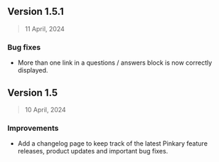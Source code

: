 ## Version 1.5.1
> 11 April, 2024

### Bug fixes
- More than one link in a questions / answers block is now correctly displayed.

## Version 1.5
> 10 April, 2024

### Improvements
- Add a changelog page to keep track of the latest Pinkary feature releases, product updates and important bug fixes.
